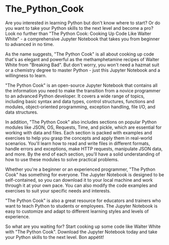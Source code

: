 # The_Python_Cook
Are you interested in learning Python but don't know where to start? Or do you want to take your Python skills to the next level and become a pro? Look no further than "The Python Cook: Cooking Up Code Like Walter White" - a comprehensive Jupyter Notebook that takes you from beginner to advanced in no time.

As the name suggests, "The Python Cook" is all about cooking up code that's as elegant and powerful as the methamphetamine recipes of Walter White from "Breaking Bad". But don't worry, you won't need a hazmat suit or a chemistry degree to master Python - just this Jupyter Notebook and a willingness to learn.

"The Python Cook" is an open-source Jupyter Notebook that contains all the information you need to make the transition from a novice programmer to an advanced Python developer. It covers a wide range of topics, including basic syntax and data types, control structures, functions and modules, object-oriented programming, exception handling, file I/O, and data structures.

In addition, "The Python Cook" also includes sections on popular Python modules like JSON, OS, Requests, Time, and pickle, which are essential for working with data and files. Each section is packed with examples and exercises to help you grasp the concepts and apply them in real-world scenarios. You'll learn how to read and write files in different formats, handle errors and exceptions, make HTTP requests, manipulate JSON data, and more. By the end of each section, you'll have a solid understanding of how to use these modules to solve practical problems.

Whether you're a beginner or an experienced programmer, "The Python Cook" has something for everyone. The Jupyter Notebook is designed to be self-contained, so you can download it to your local machine and work through it at your own pace. You can also modify the code examples and exercises to suit your specific needs and interests.

"The Python Cook" is also a great resource for educators and trainers who want to teach Python to students or employees. The Jupyter Notebook is easy to customize and adapt to different learning styles and levels of experience.

So what are you waiting for? Start cooking up some code like Walter White with "The Python Cook". Download the Jupyter Notebook today and take your Python skills to the next level. Bon appétit!
